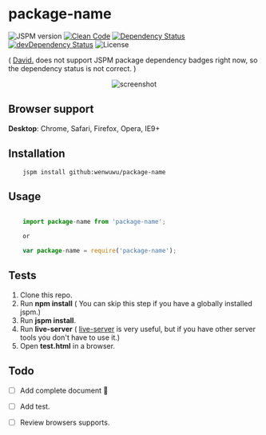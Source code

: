 package-name
=========

![JSPM version][icon-jv]
[![Clean Code][icon-cc]][link-cc]
[![Dependency Status][icon-ds]][link-ds]
[![devDependency Status][icon-dds]][link-dds]
![License][icon-li]

( [David.][link-dv] does not support JSPM package dependency badges right now, so the dependency status is not correct. )

<p align="center">
    <img src="screenshots/demo.png" title="screenshot" />
</p>

## Browser support

**Desktop**: Chrome, Safari, Firefox, Opera, IE9+

## Installation 

```shell
    jspm install github:wenwuwu/package-name
```

## Usage

```js

    import package-name from 'package-name';

    or

    var package-name = require('package-name');

```

## Tests

1. Clone this repo.
2. Run **npm install**  ( You can skip this step if you have a globally installed jspm.)
3. Run **jspm install**.
4. Run **live-server** ( [live-server][link-ls] is very useful, but if you have other server tools you don't have to use it.)
5. Open **test.html** in a browser.

## Todo

- [ ] Add complete document :balloon:
- [ ] Add test.
- [ ] Review browsers supports.



[icon-jv]: https://img.shields.io/badge/jspm-v1.0.0-blue.svg?style=flat

[icon-ds]: https://img.shields.io/david/wenwuwu/package-name.svg?style=flat
[link-ds]: https://david-dm.org/wenwuwu/package-name
[icon-dds]: https://img.shields.io/david/dev/wenwuwu/package-name.svg?style=flat
[link-dds]: https://david-dm.org/wenwuwu/package-name#info=devDependencies
[icon-cc]: https://img.shields.io/badge/code-clean-orange.svg?style=flat
[link-cc]: https://github.com/wenwuwu/code-convention-js 
[icon-li]: https://img.shields.io/badge/license-MIT-blue.svg?style=flat

[link-dv]: https://david-dm.org
[link-ls]: https://www.npmjs.com/package/live-server

